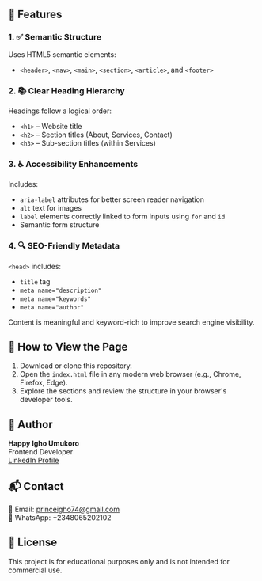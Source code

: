 ## 🧱 Features

### 1. ✅ Semantic Structure
Uses HTML5 semantic elements:
- `<header>`, `<nav>`, `<main>`, `<section>`, `<article>`, and `<footer>`

### 2. 📚 Clear Heading Hierarchy
Headings follow a logical order:
- `<h1>` – Website title
- `<h2>` – Section titles (About, Services, Contact)
- `<h3>` – Sub-section titles (within Services)

### 3. ♿ Accessibility Enhancements
Includes:
- `aria-label` attributes for better screen reader navigation
- `alt` text for images
- `label` elements correctly linked to form inputs using `for` and `id`
- Semantic form structure

### 4. 🔍 SEO-Friendly Metadata
`<head>` includes:
- `title` tag
- `meta name="description"`
- `meta name="keywords"`
- `meta name="author"`

Content is meaningful and keyword-rich to improve search engine visibility.

## 🚀 How to View the Page
1. Download or clone this repository.
2. Open the `index.html` file in any modern web browser (e.g., Chrome, Firefox, Edge).
3. Explore the sections and review the structure in your browser's developer tools.

## 🙌 Author
**Happy Igho Umukoro**  
Frontend Developer  
[LinkedIn Profile](https://www.linkedin.com/in/happy-igho-umukoro-b62b07129)

## 📬 Contact
📧 Email: princeigho74@gmail.com  
📱 WhatsApp: +2348065202102

## 📃 License
This project is for educational purposes only and is not intended for commercial use.
